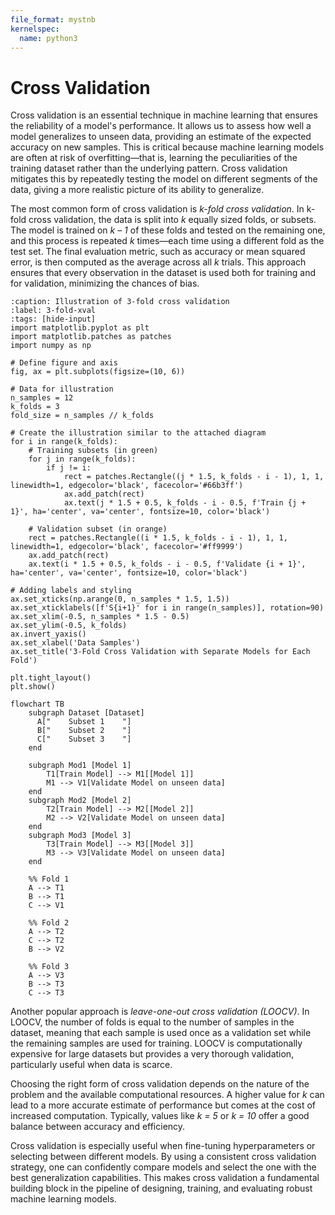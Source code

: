 ```yaml
---
file_format: mystnb
kernelspec:
  name: python3
---
```


# Cross Validation

Cross validation is an essential technique in machine learning that ensures the reliability of a model's performance. It allows us to assess how well a model generalizes to unseen data, providing an estimate of the expected accuracy on new samples. This is critical because machine learning models are often at risk of overfitting—that is, learning the peculiarities of the training dataset rather than the underlying pattern. Cross validation mitigates this by repeatedly testing the model on different segments of the data, giving a more realistic picture of its ability to generalize.

The most common form of cross validation is *k-fold cross validation*. In k-fold cross validation, the data is split into *k* equally sized folds, or subsets. The model is trained on *k – 1* of these folds and tested on the remaining one, and this process is repeated *k* times—each time using a different fold as the test set. The final evaluation metric, such as accuracy or mean squared error, is then computed as the average across all *k* trials. This approach ensures that every observation in the dataset is used both for training and for validation, minimizing the chances of bias.

```{code-cell} python
:caption: Illustration of 3-fold cross validation
:label: 3-fold-xval
:tags: [hide-input]
import matplotlib.pyplot as plt
import matplotlib.patches as patches
import numpy as np

# Define figure and axis
fig, ax = plt.subplots(figsize=(10, 6))

# Data for illustration
n_samples = 12
k_folds = 3
fold_size = n_samples // k_folds

# Create the illustration similar to the attached diagram
for i in range(k_folds):
    # Training subsets (in green)
    for j in range(k_folds):
        if j != i:
            rect = patches.Rectangle((j * 1.5, k_folds - i - 1), 1, 1, linewidth=1, edgecolor='black', facecolor='#66b3ff')
            ax.add_patch(rect)
            ax.text(j * 1.5 + 0.5, k_folds - i - 0.5, f'Train {j + 1}', ha='center', va='center', fontsize=10, color='black')
    
    # Validation subset (in orange)
    rect = patches.Rectangle((i * 1.5, k_folds - i - 1), 1, 1, linewidth=1, edgecolor='black', facecolor='#ff9999')
    ax.add_patch(rect)
    ax.text(i * 1.5 + 0.5, k_folds - i - 0.5, f'Validate {i + 1}', ha='center', va='center', fontsize=10, color='black')

# Adding labels and styling
ax.set_xticks(np.arange(0, n_samples * 1.5, 1.5))
ax.set_xticklabels([f'S{i+1}' for i in range(n_samples)], rotation=90)
ax.set_xlim(-0.5, n_samples * 1.5 - 0.5)
ax.set_ylim(-0.5, k_folds)
ax.invert_yaxis()
ax.set_xlabel('Data Samples')
ax.set_title('3-Fold Cross Validation with Separate Models for Each Fold')

plt.tight_layout()
plt.show()
```

```{mermaid}
flowchart TB
    subgraph Dataset [Dataset]
      A["    Subset 1    "]
      B["    Subset 2    "]
      C["    Subset 3    "]
    end

    subgraph Mod1 [Model 1]
        T1[Train Model] --> M1[[Model 1]]
        M1 --> V1[Validate Model on unseen data]
    end
    subgraph Mod2 [Model 2]
        T2[Train Model] --> M2[[Model 2]]
        M2 --> V2[Validate Model on unseen data]
    end
    subgraph Mod3 [Model 3]
        T3[Train Model] --> M3[[Model 3]]
        M3 --> V3[Validate Model on unseen data]
    end

    %% Fold 1
    A --> T1
    B --> T1
    C --> V1

    %% Fold 2
    A --> T2
    C --> T2
    B --> V2

    %% Fold 3
    A --> V3
    B --> T3
    C --> T3
```


Another popular approach is *leave-one-out cross validation (LOOCV)*. In LOOCV, the number of folds is equal to the number of samples in the dataset, meaning that each sample is used once as a validation set while the remaining samples are used for training. LOOCV is computationally expensive for large datasets but provides a very thorough validation, particularly useful when data is scarce.

Choosing the right form of cross validation depends on the nature of the problem and the available computational resources. A higher value for *k* can lead to a more accurate estimate of performance but comes at the cost of increased computation. Typically, values like *k = 5* or *k = 10* offer a good balance between accuracy and efficiency.

Cross validation is especially useful when fine-tuning hyperparameters or selecting between different models. By using a consistent cross validation strategy, one can confidently compare models and select the one with the best generalization capabilities. This makes cross validation a fundamental building block in the pipeline of designing, training, and evaluating robust machine learning models.